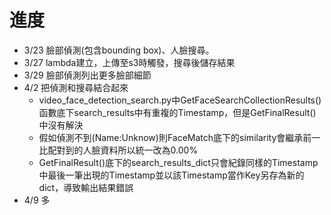 # 進度
- 3/23 臉部偵測(包含bounding box)、人臉搜尋。
- 3/27 lambda建立，上傳至s3時觸發，搜尋後儲存結果
- 3/29 臉部偵測列出更多臉部細節
- 4/2  把偵測和搜尋結合起來
    - video_face_detection_search.py中GetFaceSearchCollectionResults()函數底下search_results中有重複的Timestamp，但是GetFinalResult()中沒有解決
    - 假如偵測不到(Name:Unknow)則FaceMatch底下的similarity會繼承前一比配對到的人臉資料所以統一改為0.00%
    - GetFinalResult()底下的search_results_dict只會紀錄同樣的Timestamp中最後一筆出現的Timestamp並以該Timestamp當作Key另存為新的dict，導致輸出結果錯誤
- 4/9 多